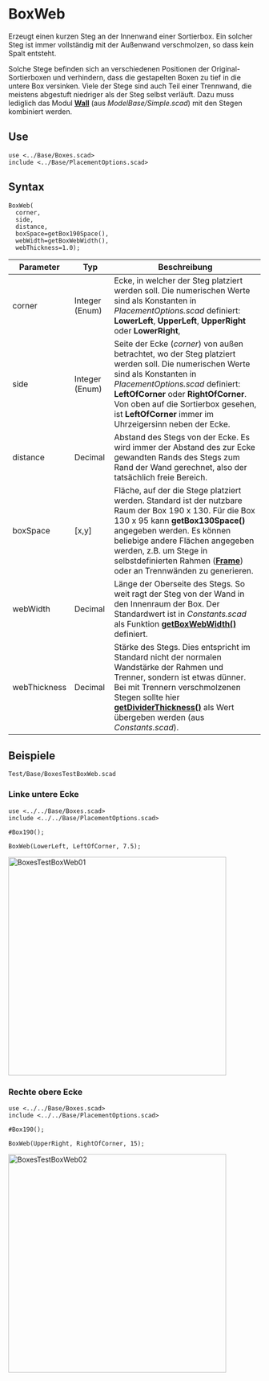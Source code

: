 # BoxWeb

Erzeugt einen kurzen Steg an der Innenwand einer Sortierbox. Ein solcher Steg ist immer vollständig mit der Außenwand verschmolzen, so dass kein Spalt entsteht.

Solche Stege befinden sich an verschiedenen Positionen der Original-Sortierboxen und verhindern, dass die gestapelten Boxen zu tief in die untere Box versinken. Viele der Stege sind auch Teil einer Trennwand, die meistens abgestuft niedriger als der Steg selbst verläuft. Dazu muss lediglich das Modul [__Wall__](../ModelBase/Wall.md) (aus *ModelBase/Simple.scad*) mit den Stegen kombiniert werden.

## Use
<pre><code>use &lt;../Base/Boxes.scad&gt;
include &lt;../Base/PlacementOptions.scad&gt;</pre></code>

## Syntax
<pre><code>BoxWeb(
  corner, 
  side, 
  distance, 
  boxSpace=getBox190Space(), 
  webWidth=getBoxWebWidth(), 
  webThickness=1.0);
</pre></code>

| Parameter | Typ | Beschreibung |
| ------ | ------ | ------ |
| corner | Integer (Enum) | Ecke, in welcher der Steg platziert werden soll. Die numerischen Werte sind als Konstanten in *PlacementOptions.scad* definiert: __LowerLeft__, __UpperLeft__, __UpperRight__ oder __LowerRight__, |
| side | Integer (Enum) | Seite der Ecke (*corner*) von außen betrachtet, wo der Steg platziert werden soll. Die numerischen Werte sind als Konstanten in *PlacementOptions.scad* definiert: __LeftOfCorner__ oder __RightOfCorner__. Von oben auf die Sortierbox gesehen, ist __LeftOfCorner__ immer im Uhrzeigersinn neben der Ecke. |
| distance | Decimal | Abstand des Stegs von der Ecke. Es wird immer der Abstand des zur Ecke gewandten Rands des Stegs zum Rand der Wand gerechnet, also der tatsächlich freie Bereich. |
| boxSpace | \[x,y\] | Fläche, auf der die Stege platziert werden. Standard ist der nutzbare Raum der Box 190 x 130. Für die Box 130 x 95 kann __getBox130Space()__ angegeben werden. Es können beliebige andere Flächen angegeben werden, z.B. um Stege in selbstdefinierten Rahmen ([__Frame__](../ModelBase/Frame.md)) oder an Trennwänden zu generieren. |
| webWidth | Decimal | Länge der Oberseite des Stegs. So weit ragt der Steg von der Wand in den Innenraum der Box. Der Standardwert ist in *Constants.scad* als Funktion [__getBoxWebWidth()__](../ModelBase/getBoxWebWidth.md) definiert. |
| webThickness | Decimal | Stärke des Stegs. Dies entspricht im Standard nicht der normalen Wandstärke der Rahmen und Trenner, sondern ist etwas dünner. Bei mit Trennern verschmolzenen Stegen sollte hier [__getDividerThickness()__](../Base/getDividerThickness.md) als Wert übergeben werden (aus *Constants.scad*). |

## Beispiele
<pre><code>Test/Base/BoxesTestBoxWeb.scad</code></pre>

### Linke untere Ecke
<pre><code>use <../../Base/Boxes.scad>
include <../../Base/PlacementOptions.scad>

#Box190();

BoxWeb(LowerLeft, LeftOfCorner, 7.5);
</pre></code>

<img width="435" alt="BoxesTestBoxWeb01" src="https://user-images.githubusercontent.com/48654609/166932487-8b8f3b92-9774-442c-9c05-6fb0642ec34e.png">

### Rechte obere Ecke
<pre><code>use <../../Base/Boxes.scad>
include <../../Base/PlacementOptions.scad>

#Box190();

BoxWeb(UpperRight, RightOfCorner, 15);
</pre></code>

<img width="435" alt="BoxesTestBoxWeb02" src="https://user-images.githubusercontent.com/48654609/166933860-3688e296-0f26-47b1-b465-35a509529417.png">
